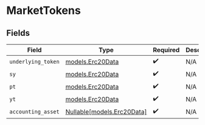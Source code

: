 # MarketTokens


## Fields

| Field                                                | Type                                                 | Required                                             | Description                                          |
| ---------------------------------------------------- | ---------------------------------------------------- | ---------------------------------------------------- | ---------------------------------------------------- |
| `underlying_token`                                   | [models.Erc20Data](../models/erc20data.md)           | :heavy_check_mark:                                   | N/A                                                  |
| `sy`                                                 | [models.Erc20Data](../models/erc20data.md)           | :heavy_check_mark:                                   | N/A                                                  |
| `pt`                                                 | [models.Erc20Data](../models/erc20data.md)           | :heavy_check_mark:                                   | N/A                                                  |
| `yt`                                                 | [models.Erc20Data](../models/erc20data.md)           | :heavy_check_mark:                                   | N/A                                                  |
| `accounting_asset`                                   | [Nullable[models.Erc20Data]](../models/erc20data.md) | :heavy_check_mark:                                   | N/A                                                  |
